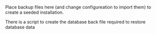 Place backup files here (and change configureation to import them) to create a seeded installation.

There is a script to create the database back file required to restore database data

